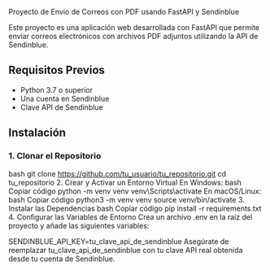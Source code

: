  Proyecto de Envío de Correos con PDF usando FastAPI y Sendinblue

Este proyecto es una aplicación web desarrollada con FastAPI que permite enviar correos electrónicos con archivos PDF adjuntos utilizando la API de Sendinblue.

## Requisitos Previos

- Python 3.7 o superior
- Una cuenta en Sendinblue
- Clave API de Sendinblue

## Instalación

### 1. Clonar el Repositorio

bash
git clone https://github.com/tu_usuario/tu_repositorio.git
cd tu_repositorio
2. Crear y Activar un Entorno Virtual
En Windows:
bash
Copiar código
python -m venv venv
venv\Scripts\activate
En macOS/Linux:
bash
Copiar código
python3 -m venv venv
source venv/bin/activate
3. Instalar las Dependencias
bash
Copiar código
pip install -r requirements.txt
4. Configurar las Variables de Entorno
Crea un archivo .env en la raíz del proyecto y añade las siguientes variables:


SENDINBLUE_API_KEY=tu_clave_api_de_sendinblue
Asegúrate de reemplazar tu_clave_api_de_sendinblue con tu clave API real obtenida desde tu cuenta de Sendinblue.
